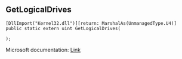 ## GetLogicalDrives

```
[DllImport("Kernel32.dll")][return: MarshalAs(UnmanagedType.U4)]
public static extern uint GetLogicalDrives(
   
);
```

Microsoft documentation: [Link](https://docs.microsoft.com/en-us/windows/win32/api/fileapi/nf-fileapi-getlogicaldrives)
